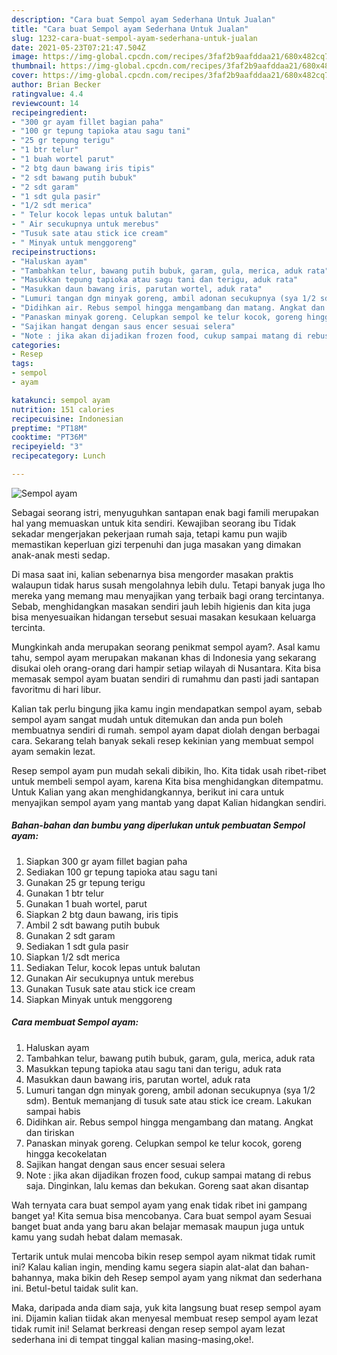 ```yaml
---
description: "Cara buat Sempol ayam Sederhana Untuk Jualan"
title: "Cara buat Sempol ayam Sederhana Untuk Jualan"
slug: 1232-cara-buat-sempol-ayam-sederhana-untuk-jualan
date: 2021-05-23T07:21:47.504Z
image: https://img-global.cpcdn.com/recipes/3faf2b9aafddaa21/680x482cq70/sempol-ayam-foto-resep-utama.jpg
thumbnail: https://img-global.cpcdn.com/recipes/3faf2b9aafddaa21/680x482cq70/sempol-ayam-foto-resep-utama.jpg
cover: https://img-global.cpcdn.com/recipes/3faf2b9aafddaa21/680x482cq70/sempol-ayam-foto-resep-utama.jpg
author: Brian Becker
ratingvalue: 4.4
reviewcount: 14
recipeingredient:
- "300 gr ayam fillet bagian paha"
- "100 gr tepung tapioka atau sagu tani"
- "25 gr tepung terigu"
- "1 btr telur"
- "1 buah wortel parut"
- "2 btg daun bawang iris tipis"
- "2 sdt bawang putih bubuk"
- "2 sdt garam"
- "1 sdt gula pasir"
- "1/2 sdt merica"
- " Telur kocok lepas untuk balutan"
- " Air secukupnya untuk merebus"
- "Tusuk sate atau stick ice cream"
- " Minyak untuk menggoreng"
recipeinstructions:
- "Haluskan ayam"
- "Tambahkan telur, bawang putih bubuk, garam, gula, merica, aduk rata"
- "Masukkan tepung tapioka atau sagu tani dan terigu, aduk rata"
- "Masukkan daun bawang iris, parutan wortel, aduk rata"
- "Lumuri tangan dgn minyak goreng, ambil adonan secukupnya (sya 1/2 sdm). Bentuk memanjang di tusuk sate atau stick ice cream. Lakukan sampai habis"
- "Didihkan air. Rebus sempol hingga mengambang dan matang. Angkat dan tiriskan"
- "Panaskan minyak goreng. Celupkan sempol ke telur kocok, goreng hingga kecokelatan"
- "Sajikan hangat dengan saus encer sesuai selera"
- "Note : jika akan dijadikan frozen food, cukup sampai matang di rebus saja. Dinginkan, lalu kemas dan bekukan. Goreng saat akan disantap"
categories:
- Resep
tags:
- sempol
- ayam

katakunci: sempol ayam 
nutrition: 151 calories
recipecuisine: Indonesian
preptime: "PT18M"
cooktime: "PT36M"
recipeyield: "3"
recipecategory: Lunch

---
```



![Sempol ayam](https://img-global.cpcdn.com/recipes/3faf2b9aafddaa21/680x482cq70/sempol-ayam-foto-resep-utama.jpg)

Sebagai seorang istri, menyuguhkan santapan enak bagi famili merupakan hal yang memuaskan untuk kita sendiri. Kewajiban seorang ibu Tidak sekadar mengerjakan pekerjaan rumah saja, tetapi kamu pun wajib memastikan keperluan gizi terpenuhi dan juga masakan yang dimakan anak-anak mesti sedap.

Di masa  saat ini, kalian sebenarnya bisa mengorder masakan praktis walaupun tidak harus susah mengolahnya lebih dulu. Tetapi banyak juga lho mereka yang memang mau menyajikan yang terbaik bagi orang tercintanya. Sebab, menghidangkan masakan sendiri jauh lebih higienis dan kita juga bisa menyesuaikan hidangan tersebut sesuai masakan kesukaan keluarga tercinta. 



Mungkinkah anda merupakan seorang penikmat sempol ayam?. Asal kamu tahu, sempol ayam merupakan makanan khas di Indonesia yang sekarang disukai oleh orang-orang dari hampir setiap wilayah di Nusantara. Kita bisa memasak sempol ayam buatan sendiri di rumahmu dan pasti jadi santapan favoritmu di hari libur.

Kalian tak perlu bingung jika kamu ingin mendapatkan sempol ayam, sebab sempol ayam sangat mudah untuk ditemukan dan anda pun boleh membuatnya sendiri di rumah. sempol ayam dapat diolah dengan berbagai cara. Sekarang telah banyak sekali resep kekinian yang membuat sempol ayam semakin lezat.

Resep sempol ayam pun mudah sekali dibikin, lho. Kita tidak usah ribet-ribet untuk membeli sempol ayam, karena Kita bisa menghidangkan ditempatmu. Untuk Kalian yang akan menghidangkannya, berikut ini cara untuk menyajikan sempol ayam yang mantab yang dapat Kalian hidangkan sendiri.

<!--inarticleads1-->

##### Bahan-bahan dan bumbu yang diperlukan untuk pembuatan Sempol ayam:

1. Siapkan 300 gr ayam fillet bagian paha
1. Sediakan 100 gr tepung tapioka atau sagu tani
1. Gunakan 25 gr tepung terigu
1. Gunakan 1 btr telur
1. Gunakan 1 buah wortel, parut
1. Siapkan 2 btg daun bawang, iris tipis
1. Ambil 2 sdt bawang putih bubuk
1. Gunakan 2 sdt garam
1. Sediakan 1 sdt gula pasir
1. Siapkan 1/2 sdt merica
1. Sediakan  Telur, kocok lepas untuk balutan
1. Gunakan  Air secukupnya untuk merebus
1. Gunakan Tusuk sate atau stick ice cream
1. Siapkan  Minyak untuk menggoreng




<!--inarticleads2-->

##### Cara membuat Sempol ayam:

1. Haluskan ayam
1. Tambahkan telur, bawang putih bubuk, garam, gula, merica, aduk rata
1. Masukkan tepung tapioka atau sagu tani dan terigu, aduk rata
1. Masukkan daun bawang iris, parutan wortel, aduk rata
1. Lumuri tangan dgn minyak goreng, ambil adonan secukupnya (sya 1/2 sdm). Bentuk memanjang di tusuk sate atau stick ice cream. Lakukan sampai habis
1. Didihkan air. Rebus sempol hingga mengambang dan matang. Angkat dan tiriskan
1. Panaskan minyak goreng. Celupkan sempol ke telur kocok, goreng hingga kecokelatan
1. Sajikan hangat dengan saus encer sesuai selera
1. Note : jika akan dijadikan frozen food, cukup sampai matang di rebus saja. Dinginkan, lalu kemas dan bekukan. Goreng saat akan disantap




Wah ternyata cara buat sempol ayam yang enak tidak ribet ini gampang banget ya! Kita semua bisa mencobanya. Cara buat sempol ayam Sesuai banget buat anda yang baru akan belajar memasak maupun juga untuk kamu yang sudah hebat dalam memasak.

Tertarik untuk mulai mencoba bikin resep sempol ayam nikmat tidak rumit ini? Kalau kalian ingin, mending kamu segera siapin alat-alat dan bahan-bahannya, maka bikin deh Resep sempol ayam yang nikmat dan sederhana ini. Betul-betul taidak sulit kan. 

Maka, daripada anda diam saja, yuk kita langsung buat resep sempol ayam ini. Dijamin kalian tiidak akan menyesal membuat resep sempol ayam lezat tidak rumit ini! Selamat berkreasi dengan resep sempol ayam lezat sederhana ini di tempat tinggal kalian masing-masing,oke!.

